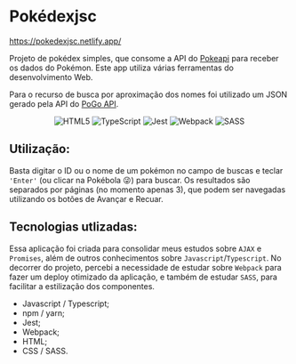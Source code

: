 # Pokédexjsc

https://pokedexjsc.netlify.app/

Projeto de pokédex simples, que consome a API do [Pokeapi](https://github.com/PokeAPI/pokeapi) para receber os dados do Pokémon. Este app utiliza várias ferramentas do desenvolvimento Web.

Para o recurso de busca por aproximação dos nomes foi utilizado um JSON gerado pela API do [PoGo API](https://pogoapi.net/documentation/).

<div display="inline-block" align="center">

![HTML5](https://img.shields.io/badge/html5-%23E34F26.svg?style=for-the-badge&logo=html5&logoColor=white)
![TypeScript](https://img.shields.io/badge/typescript-%23007ACC.svg?style=for-the-badge&logo=typescript&logoColor=white)
![Jest](https://img.shields.io/badge/-jest-%23C21325?style=for-the-badge&logo=jest&logoColor=white)
![Webpack](https://img.shields.io/badge/webpack-%238DD6F9.svg?style=for-the-badge&logo=webpack&logoColor=black)
![SASS](https://img.shields.io/badge/SASS-hotpink.svg?style=for-the-badge&logo=SASS&logoColor=white)

</div>

## Utilização:

Basta digitar o ID ou o nome de um pokémon no campo de buscas e teclar `'Enter'` (ou clicar na Pokébola 😜) para buscar.
Os resultados são separados por páginas (no momento apenas 3), que podem ser navegadas utilizando os botões de Avançar e Recuar.

## Tecnologias utlizadas:

Essa aplicação foi criada para consolidar meus estudos sobre `AJAX` e `Promises`, além de outros conhecimentos sobre `Javascript`/`Typescript`. No decorrer do projeto, percebi a necessidade de estudar sobre `Webpack` para fazer um deploy otimizado da aplicação, e também de estudar `SASS`, para facilitar a estilização dos componentes.

- Javascript / Typescript;
- npm / yarn;
- Jest;
- Webpack;
- HTML;
- CSS / SASS.
